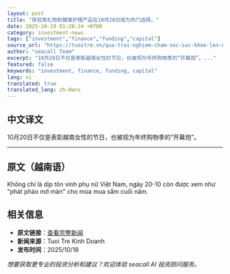 ```yaml
---
layout: post
title: "体验类礼物和健康护理产品在10月20日成为热门选择。"
date: 2025-10-19 01:28:24 +0700
category: investment-news
tags: ["investment","finance","funding","capital"]
source_url: "https://tuoitre.vn/qua-trai-nghiem-cham-soc-suc-khoe-len-ngoi-dip-20-10-20251018170019672.htm"
author: "seacall Team"
excerpt: "10月20日不仅是表彰越南女性的节日，也被视为年终购物季的“开幕炮”。..."
featured: false
keywords: "investment, finance, funding, capital"
lang: vi
translated: true
translated_lang: zh-Hans
---
```


## 中文译文

10月20日不仅是表彰越南女性的节日，也被视为年终购物季的“开幕炮”。

---

## 原文（越南语）

Không chỉ là dịp tôn vinh phụ nữ Việt Nam, ngày 20-10 còn được xem như "phát pháo mở màn" cho mùa mua sắm cuối năm.

## 相关信息

- **原文链接**：[查看完整新闻](https://tuoitre.vn/qua-trai-nghiem-cham-soc-suc-khoe-len-ngoi-dip-20-10-20251018170019672.htm)
- **新闻来源**：Tuoi Tre Kinh Doanh
- **发布时间**：2025/10/18

*想要获取更专业的投资分析和建议？欢迎体验 seacall AI 投资顾问服务。*